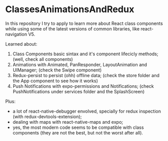 # ClassesAnimationsAndRedux
In this repository I try to apply to learn more about React class components while using some of the latest versions of common libraries, 
like react-navigation V5. 

Learned about:
1) Class Components basic sintax and it's component lifecicly methods; (well, check all components)
2) Animations with Animated, PanResponder, LayoutAnimation and UIManager; (check the Swipe component)
3) Redux-persist to persist (ohh) offline data; (check the store folder and the App component to see how it works)
4) Push Notifications with expo-permissions and Notifications; (check PushNotifications under services folder and the SplashScreen)

Plus:
- a lot of react-native-debugger envolved, specially for redux inspection (with redux-devtools-extension);
- dealing with maps with react-native-maps and expo;
- yes, the most modern code seems to be compatible with class components (they are not the best, but not the worst after all).
